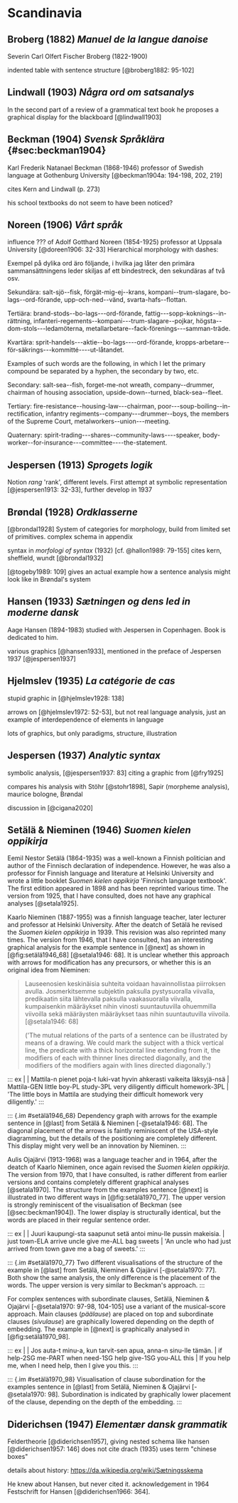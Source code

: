 # Scandinavia

## Broberg (1882) *Manuel de la langue danoise*

Severin Carl Olfert Fischer Broberg (1822-1900)

indented table with sentence structure [@broberg1882: 95-102]

## Lindwall (1903) *Några ord om satsanalys*

In the second part of a review of a grammatical text book he proposes a graphical display for the blackboard [@lindwall1903]

## Beckman (1904) *Svensk Språklära* {#sec:beckman1904}

Karl Frederik Natanael Beckman (1868-1946) professor of Swedish language at Gothenburg University [@beckman1904a: 194-198, 202, 219]

cites Kern and Lindwall (p. 273)

his school textbooks do not seem to have been noticed?

## Noreen (1906) *Vårt språk*

influence ??? of Adolf Gotthard Noreen (1854-1925) professor at Uppsala University
[@doreen1906: 32-33] Hierarchical morphology with dashes:

Exempel på dylika ord äro följande, i hvilka jag låter den primära sammansättningens leder skiljas af ett bindestreck, den sekundäras af två osv.

Sekundära: 
salt-sjö--fisk, 
förgät-mig-ej--krans, 
kompani--trum-slagare, 
bo-lags--ord-förande, 
upp-och-ned--vänd, 
svarta-hafs--flottan. 

Tertiära: 
brand-stods--bo-lags---ord-förande, 
fattig---sopp-koknings--in-rättning, 
infanteri-regements--kompani---trum-slagare--pojkar, 
högsta--dom-stols---ledamöterna, 
metallarbetare--fack-förenings---samman-träde. 

Kvartära: 
sprit-handels---aktie--bo-lags----ord-förande,
kropps-arbetare--för-säkrings---kommitté----ut-låtandet.

Examples of such words are the following, in which I let the primary compound be separated by a hyphen, the secondary by two, etc.

Secondary:
salt-sea--fish,
forget-me-not wreath,
company--drummer,
chairman of housing association,
upside-down--turned,
black-sea--fleet.

Tertiary:
fire-resistance--housing-law---chairman,
poor---soup-boiling--in-rectification,
infantry regiments--company---drummer--boys,
the members of the Supreme Court,
metalworkers--union---meeting.

Quaternary:
spirit-trading---shares--community-laws----speaker,
body-worker--for-insurance---committee----the-statement.

## Jespersen (1913) *Sprogets logik*

Notion *rang* 'rank', different levels. First attempt at symbolic representation [@jespersen1913: 32-33], further develop in 1937

## Brøndal (1928) *Ordklasserne*

[@brondal1928] System of categories for morphology, build from limited set of primitives. complex schema in appendix

syntax in *morfologi of syntax* (1932) [cf. @hallon1989: 79-155] cites kern, sheffield, wundt [@brondal1932]

[@togeby1989: 109] gives an actual example how a sentence analysis might look like in Brøndal's system

## Hansen (1933) *Sætningen og dens led in moderne dansk*

Aage Hansen (1894-1983) studied with Jespersen in Copenhagen. Book is dedicated to him.

various graphics [@hansen1933], mentioned in the preface of Jespersen 1937 [@jespersen1937]

## Hjelmslev (1935) *La catégorie de cas*

stupid graphic in [@hjelmslev1928: 138]

arrows on [@hjelmslev1972: 52-53], but not real language analysis, just an example of interdependence of elements in language

lots of graphics, but only paradigms, structure, illustration

## Jespersen (1937) *Analytic syntax*

symbolic analysis, [@jespersen1937: 83] citing a graphic from [@fry1925] 

compares his analysis with Stöhr [@stohr1898], Sapir (morpheme analysis), maurice bologne, Brøndal

discussion in [@cigana2020]

## Setälä & Nieminen (1946) *Suomen kielen oppikirja*

Eemil Nestor Setälä (1864-1935) was a well-known a Finnish politician and author of the Finnisch declaration of independence. However, he was also a professor for Finnish language and literature at Helsinki University and wrote a little booklet *Suomen kielen oppikirja* 'Finnisch language textbook'. The first edition appeared in 1898 and has been reprinted various time. The version from 1925, that I have consulted, does not have any graphical analyses [@setala1925].

Kaarlo Nieminen (1887-1955) was a finnish language teacher, later lecturer and professor at Helsinki University. After the deatch of Setälä he revised the *Suomen kielen oppikirja* in 1939. This revision was also reprinted many times. The version from 1946, that I have consulted, has an interesting graphical analysis for the example sentence in [@next] as shown in [@fig:setälä1946_68] [@setala1946: 68]. It is unclear whether this approach with arrows for modification has any precursors, or whether this is an original idea from Nieminen:

> Lauseenosien keskinäisia suhteita voidaan havainnollistaa piirroksen avulla. Josmerkitsemme subjektin paksulla pystysuoralla viivalla, predikaatin siita lähtevalla paksulla vaakasuoralla viivalla, kumpaisenkin määräykset nihin vinosti suuntautuvilla ohuemmilla viivoilla sekä määräysten määräykset taas nihin suuntautuvilla viivoila. [@setala1946: 68]
> 
> ('The mutual relations of the parts of a sentence can be illustrated by means of a drawing. We could mark the subject with a thick vertical line, the predicate with a thick horizontal line extending from it, the modifiers of each with thinner lines directed diagonally, and the modifiers of the modifiers again with lines directed diagonally.')

::: ex
|
| Mattila-n pienet poja-t luki-vat hyvin ahkerasti vaikeita läksyjä-nsä
| Mattila-GEN little boy-PL study-3PL very diligently difficult homework-3PL
| 'The little boys in Mattila are studying their difficult homework very diligently.'
:::

::: {.im #setälä1946_68}
Dependency graph with arrows for the example sentence in [@last] from Setälä & Nieminen [-@setala1946: 68]. The diagonal placement of the arrows is faintly reminiscent of the USA-style diagramming, but the details of the positioning are completely different. This display might very well be an innovation by Nieminen.
:::

Aulis Ojajärvi (1913-1968) was a language teacher and in 1964, after the deatch of Kaarlo Nieminen, once again revised the *Suomen kielen oppikirja*. The version from 1970, that I have consulted, is rather different from earlier versions and contains completely different graphical analyses [@setala1970]. The structure from the examples sentence [@next] is illustrated in two different ways in [@fig:setälä1970_77]. The upper version is strongly reminiscent of the visualisation of Beckman (see [@sec:beckman1904]). The lower display is structurally identical, but the words are placed in their regular sentence order.

::: ex
|
| Juuri kaupungi-sta saapunut setä antoi minu-lle pussin makeisia.
| just town-ELA arrive uncle give me-ALL bag sweets
| 'An uncle who had just arrived from town gave me a bag of sweets.'
:::

::: {.im #setälä1970_77}
Two different visualisations of the structure of the example in [@last] from Setälä, Nieminen & Ojajärvi [-@setala1970: 77]. Both show the same analysis, the only difference is the placement of the words. The upper version is very similar to Beckman's approach.
:::

For complex sentences with subordinate clauses, Setälä, Nieminen & Ojajärvi [-@setala1970: 97-98, 104-105] use a variant of the musical-score approach. Main clauses (*päälause*) are placed on top and subordinate clauses (*sivulause*) are graphically lowered depending on the depth of embedding. The example in [@next] is graphically analysed in [@fig:setälä1970_98].

::: ex
|
| Jos auta-t minu-a, kun tarvit-sen apua, anna-n sinu-lle tämän.
| if help-2SG me-PART when need-1SG help give-1SG you-ALL this
| If you help me, when I need help, then I give you this.
:::


::: {.im #setälä1970_98}
Visualisation of clause subordination for the examples sentence in [@last] from Setälä, Nieminen & Ojajärvi [-@setala1970: 98]. Subordination is indicated by graphically lower placement of the clause, depending on the depth of the embedding.
:::

## Diderichsen (1947) *Elementær dansk grammatik*

Feldertheorie [@diderichsen1957], giving nested schema like hansen [@diderichsen1957: 146] does not cite drach (1935) uses term "chinese boxes"

details about history: https://da.wikipedia.org/wiki/Sætningsskema

He knew about Hansen, but never cited it. acknowledgement in 1964 Festschrift for Hansen [@diderichsen1966: 364].